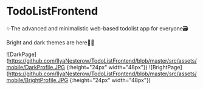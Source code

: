 # TodoListFrontend
✨The advanced and minimalistic web-based todolist app for everyone🗃

Bright and dark themes are here🌝🌚

![DarkPage](https://github.com/IlyaNesterow/TodoListFrontend/blob/master/src/assets/mobile/DarkProfile.JPG {:height="24px" width="48px"})
![BrightPage](https://github.com/IlyaNesterow/TodoListFrontend/blob/master/src/assets/mobile/BrightProfile.JPG {:height="24px" width="48px"})
